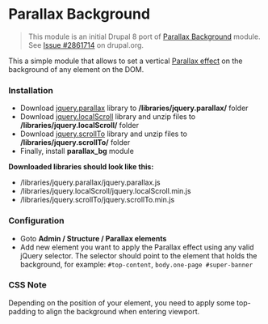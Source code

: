 # Parallax Background

> This module is an initial Drupal 8 port of [Parallax Background](https://www.drupal.org/project/parallax_bg) module. See [Issue #2861714](https://www.drupal.org/node/2861714) on drupal.org.

This a simple module that allows to set a vertical [Parallax effect](https://ianlunn.co.uk/plugins/jquery-parallax/) on the background of any element on the DOM.

### Installation

- Download [jquery.parallax](https://ianlunn.co.uk/plugins/jquery-parallax/scripts/jquery.parallax-1.1.3.js) library to **/libraries/jquery.parallax/** folder
- Download [jquery.localScroll](https://github.com/flesler/jquery.localScroll/releases/tag/1.4.0) library and unzip files to **/libraries/jquery.localScroll/** folder
- Download [jquery.scrollTo](https://github.com/flesler/jquery.scrollTo/releases/tag/2.1.2) library and unzip files to **/libraries/jquery.scrollTo/** folder
- Finally, install **parallax_bg** module

**Downloaded libraries should look like this:**

 - /libraries/jquery.parallax/jquery.parallax.js
 - /libraries/jquery.localScroll/jquery.localScroll.min.js
 - /libraries/jquery.scrollTo/jquery.scrollTo.min.js

### Configuration

- Goto **Admin / Structure / Parallax elements**
- Add new element you want to apply the Parallax effect using any valid jQuery selector. The selector should point to the element that holds the background, for example: `#top-content`, `body.one-page #super-banner`

### CSS Note

Depending on the position of your element, you need to apply some top-padding to align the background when entering viewport.
